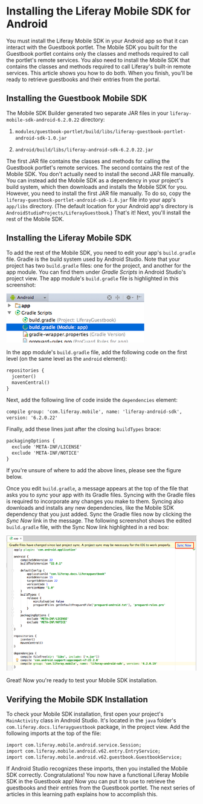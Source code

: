 # Installing the Liferay Mobile SDK for Android [](id=installing-the-liferay-mobile-sdk-for-android)

You must install the Liferay Mobile SDK in your Android app so that it can
interact with the Guestbook portlet. The Mobile SDK you built for the Guestbook
portlet contains only the classes and methods required to call the portlet's
remote services. You also need to install the Mobile SDK that contains the
classes and methods required to call Liferay's built-in remote services. This
article shows you how to do both. When you finish, you'll be ready to retrieve
guestbooks and their entries from the portal.

## Installing the Guestbook Mobile SDK [](id=installing-the-guestbook-mobile-sdk)

The Mobile SDK Builder generated two separate JAR files in your
`liferay-mobile-sdk-android-6.2.0.22` directory: 

1. `modules/guestbook-portlet/build/libs/liferay-guestbook-portlet-android-sdk-1.0.jar`

2. `android/build/libs/liferay-android-sdk-6.2.0.22.jar`

The first JAR file contains the classes and methods for calling the Guestbook
portlet's remote services. The second contains the rest of the Mobile SDK. You
don't actually need to install the second JAR file manually. You can instead add
the Mobile SDK as a dependency in your project's build system, which then
downloads and installs the Mobile SDK for you. However, you need to install the
first JAR file manually. To do so, copy the
`liferay-guestbook-portlet-android-sdk-1.0.jar` file into your app's `app/libs`
directory. (The default location for your Android app's directory is
`AndroidStudioProjects/LiferayGuestbook`.) That's it! Next, you'll install the
rest of the Mobile SDK. 

## Installing the Liferay Mobile SDK [](id=installing-the-liferay-mobile-sdk)

To add the rest of the Mobile SDK, you need to edit your app's `build.gradle` 
file. Gradle is the build system used by Android Studio. Note that your project 
has two `build.gradle` files: one for the project, and another for the app 
module. You can find them under *Gradle Scripts* in Android Studio's project 
view. The app module's `build.gradle` file is highlighted in this screenshot: 

![Figure 1: The app module's `build.gradle` file.](../../images/android-build-gradle-app-module.png)

In the app module's `build.gradle` file, add the following code on the first 
level (on the same level as the `android` element): 

    repositories {
      jcenter()
      mavenCentral()
    }

Next, add the following line of code inside the `dependencies` element: 

    compile group: 'com.liferay.mobile', name: 'liferay-android-sdk', version: '6.2.0.22'

Finally, add these lines just after the closing `buildTypes` brace: 

    packagingOptions {
      exclude 'META-INF/LICENSE'
      exclude 'META-INF/NOTICE'
    }

If you're unsure of where to add the above lines, please see the figure below. 

Once you edit `build.gradle`, a message appears at the top of the file that asks 
you to *sync* your app with its Gradle files. Syncing with the Gradle files is 
required to incorporate any changes you make to them. Syncing also downloads and 
installs any new dependencies, like the Mobile SDK dependency that you just
added. Sync the Gradle files now by clicking the *Sync Now* link in the message.
The following screenshot shows the edited `build.gradle` file, with the Sync Now
link highlighted in a red box: 

![Figure 2: After editing the `build.gradle` file, click *Sync Now* to incorporate the changes in your app.](../../images/android-build-gradle-sync.png)
 
Great! Now you're ready to test your Mobile SDK installation. 

## Verifying the Mobile SDK Installation [](id=verifying-the-mobile-sdk-installation)

To check your Mobile SDK installation, first open your project's `MainActivity` 
class in Android Studio. It's located in the `java` folder's 
`com.liferay.docs.liferayguestbook` package, in the project view. Add the 
following imports at the top of the file:

    import com.liferay.mobile.android.service.Session;
    import com.liferay.mobile.android.v62.entry.EntryService;
    import com.liferay.mobile.android.v62.guestbook.GuestbookService;

If Android Studio recognizes these imports, then you installed the Mobile SDK
correctly. Congratulations! You now have a functional Liferay Mobile SDK in the
Guestbook app! Now you can put it to use to retrieve the guestbooks and their
entries from the Guestbook portlet. The next series of articles in this learning
path explains how to accomplish this. 
